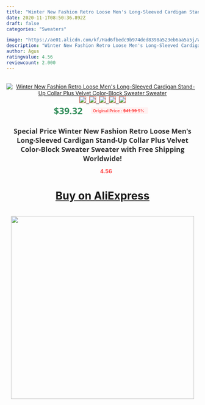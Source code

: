 ```yaml
---
title: "Winter New Fashion Retro Loose Men's Long-Sleeved Cardigan Stand-Up Collar Plus Velvet Color-Block Sweater Sweater"
date: 2020-11-1T08:50:36.892Z
draft: false
categories: "Sweaters"

image: "https://ae01.alicdn.com/kf/Had6fbedc9b974ded8398a523eb6aa5a5j/Winter-New-Fashion-Retro-Loose-Men-s-Long-Sleeved-Cardigan-Stand-Up-Collar-Plus-Velvet-Color.jpg"
description: "Winter New Fashion Retro Loose Men's Long-Sleeved Cardigan Stand-Up Collar Plus Velvet Color-Block Sweater Sweater"
author: Agus
ratingvalue: 4.56
reviewcount: 2.000
---
```

<br>
<div style="text-align: center;">
<a href="https://s.click.aliexpress.com/e/_9hZskV" target="_blank" rel="nofollow noopener noreferrer"><img alt="Winter New Fashion Retro Loose Men's Long-Sleeved Cardigan Stand-Up Collar Plus Velvet Color-Block Sweater Sweater" class="magnifier-image" src="https://ae01.alicdn.com/kf/Had6fbedc9b974ded8398a523eb6aa5a5j/Winter-New-Fashion-Retro-Loose-Men-s-Long-Sleeved-Cardigan-Stand-Up-Collar-Plus-Velvet-Color.jpg_640x640.jpg">
<br>
<img style="border:1px solid salmon" src="https://ae01.alicdn.com/kf/Had6fbedc9b974ded8398a523eb6aa5a5j/Winter-New-Fashion-Retro-Loose-Men-s-Long-Sleeved-Cardigan-Stand-Up-Collar-Plus-Velvet-Color.jpg_120x120.jpg">&nbsp;&nbsp;<img style="border:1px solid salmon" src="https://ae01.alicdn.com/kf/H339744aa60fe435aab9c0c6470b333b7i/Winter-New-Fashion-Retro-Loose-Men-s-Long-Sleeved-Cardigan-Stand-Up-Collar-Plus-Velvet-Color.jpg_120x120.jpg">&nbsp;&nbsp;<img style="border:1px solid salmon" src="https://ae01.alicdn.com/kf/H3b4321569d5c45bdb2af3983b588e77er/Winter-New-Fashion-Retro-Loose-Men-s-Long-Sleeved-Cardigan-Stand-Up-Collar-Plus-Velvet-Color.jpg_120x120.jpg">&nbsp;&nbsp;<img style="border:1px solid salmon" src="https://ae01.alicdn.com/kf/Hdc9741589350456893087fbf4b300015B/Winter-New-Fashion-Retro-Loose-Men-s-Long-Sleeved-Cardigan-Stand-Up-Collar-Plus-Velvet-Color.jpg_120x120.jpg">&nbsp;&nbsp;<img style="border:1px solid salmon" src="https://ae01.alicdn.com/kf/H56ee492805524d41b876f01040544c3ai/Winter-New-Fashion-Retro-Loose-Men-s-Long-Sleeved-Cardigan-Stand-Up-Collar-Plus-Velvet-Color.jpg_120x120.jpg"></a></div><br0>
<div style="text-align: center;"><span style="background-color: white; border: 0px; box-sizing: border-box; color: seagreen; display: inline-block; font-family: &quot;open sans&quot; , &quot;arial&quot; , &quot;helvetica&quot; , sans-serif , &quot;heiti&quot;; font-size: 24px; font-stretch: inherit; font-weight: 700; line-height: inherit; margin: 0px 10px 0px 0px; padding: 0px; vertical-align: middle;">$39.32 </span>
<span style="background: rgb(255 , 241 , 241); border-radius: 3px; border: 0px; box-sizing: border-box; color: #ff4747; display: inline-block; font-family: inherit; font-size: 12px; font-stretch: inherit; font-style: inherit; font-variant: inherit; font-weight: 600; line-height: inherit; margin: 0px; padding: 2px 5px; transform: scale(0.9); vertical-align: middle;">Original Price : <b style="text-decoration: line-through;">$41.39 </b> 5%&nbsp;&nbsp;</span></div>
<h1 style="color: #333333; display: inline-block; font-family: &quot;open sans&quot; , &quot;arial&quot; , &quot;helvetica&quot; , sans-serif , &quot;heiti&quot;; font-size: 18px; font-stretch: inherit; font-weight: 700; text-align: center;">Special Price Winter New Fashion Retro Loose Men's Long-Sleeved Cardigan Stand-Up Collar Plus Velvet Color-Block Sweater Sweater with Free Shipping Worldwide!</h1>
<div style="color: #ff4747; text-align: center;">
<img src="https://4.bp.blogspot.com/-M0ZcTcb-5uY/XleCXlxnR4I/AAAAAAAAAEc/OrjgMkXV1oMQFaCRZj5HQwOCBcu3w1FegCPcBGAYYCw/s1600/star.png" style="height: 15px;">&nbsp;<b>4.56</b></div>
<div class="button_cont" align="center"><a class="buynow_a" href="https://s.click.aliexpress.com/e/_9hZskV" target="_blank" rel="nofollow noopener noreferrer"><H1>Buy on AliExpress</H1></a></div><br>
<div class="separator" style="clear: both; text-align: center;">
<img src="https://lh3.googleusercontent.com/-pTy5HemUv9M/XlePHvY0dAI/AAAAAAAAAE4/0nX5iRUoIWY8eMW9Dpxeirr157OZliDIgCLcBGAsYHQ/s1600/badge.gif" width="480">
</div>
